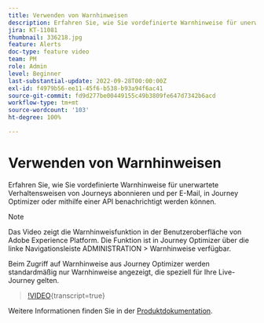 ```yaml
---
title: Verwenden von Warnhinweisen
description: Erfahren Sie, wie Sie vordefinierte Warnhinweise für unerwartete Verhaltensweisen von Journeys abonnieren und per E-Mail, in Journey Optimizer oder mithilfe einer API benachrichtigt werden können.
jira: KT-11081
thumbnail: 336218.jpg
feature: Alerts
doc-type: feature video
team: PM
role: Admin
level: Beginner
last-substantial-update: 2022-09-28T00:00:00Z
exl-id: f4979b56-ee11-45f6-b538-b93a94f6ac41
source-git-commit: fd9d277be00449155c49b3809fe647d7342b6acd
workflow-type: tm+mt
source-wordcount: '103'
ht-degree: 100%

---
```


# Verwenden von Warnhinweisen

Erfahren Sie, wie Sie vordefinierte Warnhinweise für unerwartete Verhaltensweisen von Journeys abonnieren und per E-Mail, in Journey Optimizer oder mithilfe einer API benachrichtigt werden können.

>[!NOTE]
>
>Das Video zeigt die Warnhinweisfunktion in der Benutzeroberfläche von Adobe Experience Platform. Die Funktion ist in Journey Optimizer über die linke Navigationsleiste ADMINISTRATION > Warnhinweise verfügbar.
>
>
>Beim Zugriff auf Warnhinweise aus Journey Optimizer werden standardmäßig nur Warnhinweise angezeigt, die speziell für Ihre Live-Journey gelten.

>[!VIDEO](https://video.tv.adobe.com/v/336218?quality=12&learn=on){transcript=true}

Weitere Informationen finden Sie in der [Produktdokumentation](https://experienceleague.adobe.com/docs/journey-optimizer/using/reporting/alerts.html?lang=de).
